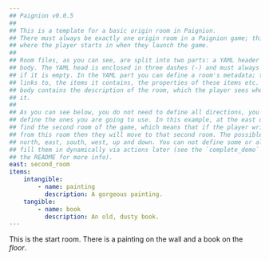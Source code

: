 ```yaml
---
## Paignion v0.0.5
##
## This is a template for a basic origin room in Paignion.
## There must always be exactly one origin room in a Paignion game; this is the room
## where the player starts in when they launch the game.
##
## Room files, as you can see, are split into two parts: a YAML header and a Markdown
## body. The YAML head is enclosed in three dashes (-) and must always be present, even
## if it is empty. In the YAML part you can define a room's metadata; the rooms it
## links to, the items it contains, the properties of these items etc. The Markdown
## body contains the description of the room, which the player sees whenever they enter
## it.
##
## As you can see below, you do not need to define all directions, you just need to
## define the ones you are going to use. In this example, at the east of this room we
## find the second room of the game, which means that if the player writes `go east`
## from this room then they will move to that second room. The possible directions are
## north, east, south, west, up and down. You can not define some or all directions and
## fill them in dynamically via actions later (see the `complete_demo` example game and
## the README for more info).
east: second_room
items:
    intangible:
        - name: painting
          description: A gorgeous painting.
    tangible:
        - name: book
          description: An old, dusty book.
---
```


This is the start room. There is a painting on the wall and a book on the _floor_.
